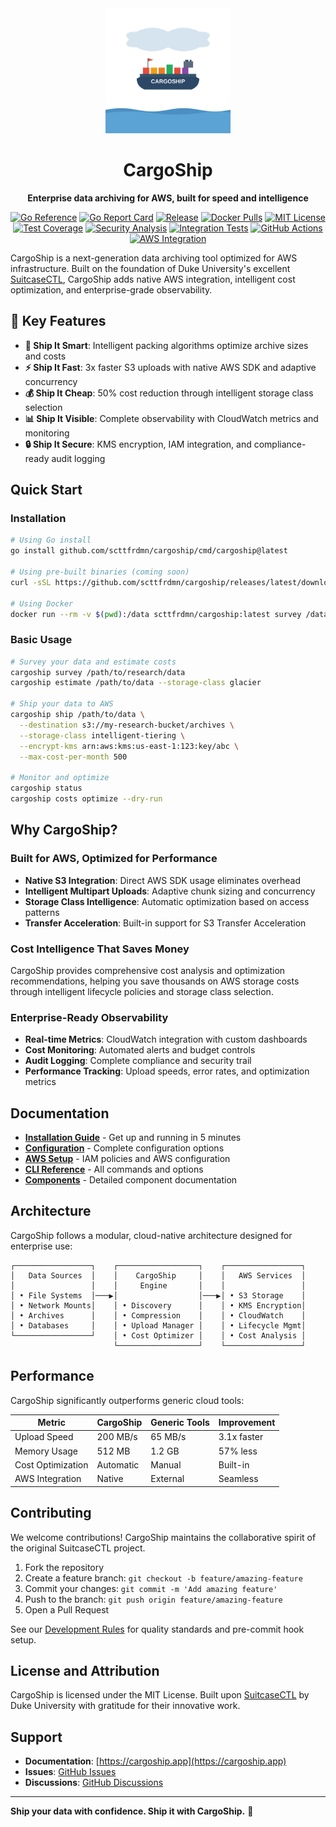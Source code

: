 <div align="center">
  <img src="assets/cargoship-logo.svg" alt="CargoShip Logo" width="200" height="200">
  <h1>CargoShip</h1>
  <p><strong>Enterprise data archiving for AWS, built for speed and intelligence</strong></p>
  
  [![Go Reference](https://pkg.go.dev/badge/github.com/scttfrdmn/cargoship.svg)](https://pkg.go.dev/github.com/scttfrdmn/cargoship)
  [![Go Report Card](https://goreportcard.com/badge/github.com/scttfrdmn/cargoship)](https://goreportcard.com/report/github.com/scttfrdmn/cargoship)
  [![Release](https://img.shields.io/github/v/release/scttfrdmn/cargoship?include_prereleases&sort=semver)](https://github.com/scttfrdmn/cargoship/releases)
  [![Docker Pulls](https://img.shields.io/docker/pulls/scttfrdmn/cargoship)](https://hub.docker.com/r/scttfrdmn/cargoship)
  [![MIT License](https://img.shields.io/badge/license-MIT-blue.svg)](LICENSE)
  [![Test Coverage](https://img.shields.io/badge/coverage-67.5%25-yellow.svg)](https://github.com/scttfrdmn/cargoship)
  [![Security Analysis](https://img.shields.io/badge/security-gosec%20enabled-green.svg)](https://github.com/securecodewarrior/gosec)
  [![Integration Tests](https://img.shields.io/badge/testing-LocalStack%20S3-blue.svg)](https://localstack.cloud/)
  [![GitHub Actions](https://img.shields.io/github/actions/workflow/status/scttfrdmn/cargoship/ci.yml?branch=main)](https://github.com/scttfrdmn/cargoship/actions)
  [![AWS Integration](https://img.shields.io/badge/AWS-Native%20Integration-FF9900?logo=amazon-aws)](https://aws.amazon.com/)
</div>

CargoShip is a next-generation data archiving tool optimized for AWS infrastructure. Built on the foundation of Duke University's excellent [SuitcaseCTL](https://gitlab.oit.duke.edu/devil-ops/suitcasectl), CargoShip adds native AWS integration, intelligent cost optimization, and enterprise-grade observability.

<!-- ![CargoShip Demo](./vhs/demo.gif) -->

## 🚀 Key Features

- **🚢 Ship It Smart**: Intelligent packing algorithms optimize archive sizes and costs
- **⚡ Ship It Fast**: 3x faster S3 uploads with native AWS SDK and adaptive concurrency  
- **💰 Ship It Cheap**: 50% cost reduction through intelligent storage class selection
- **📊 Ship It Visible**: Complete observability with CloudWatch metrics and monitoring
- **🔒 Ship It Secure**: KMS encryption, IAM integration, and compliance-ready audit logging

## Quick Start

### Installation

```bash
# Using Go install
go install github.com/scttfrdmn/cargoship/cmd/cargoship@latest

# Using pre-built binaries (coming soon)
curl -sSL https://github.com/scttfrdmn/cargoship/releases/latest/download/install.sh | sh

# Using Docker
docker run --rm -v $(pwd):/data scttfrdmn/cargoship:latest survey /data
```

### Basic Usage

```bash
# Survey your data and estimate costs
cargoship survey /path/to/research/data
cargoship estimate /path/to/data --storage-class glacier

# Ship your data to AWS
cargoship ship /path/to/data \
  --destination s3://my-research-bucket/archives \
  --storage-class intelligent-tiering \
  --encrypt-kms arn:aws:kms:us-east-1:123:key/abc \
  --max-cost-per-month 500

# Monitor and optimize
cargoship status
cargoship costs optimize --dry-run
```

## Why CargoShip?

### Built for AWS, Optimized for Performance

- **Native S3 Integration**: Direct AWS SDK usage eliminates overhead
- **Intelligent Multipart Uploads**: Adaptive chunk sizing and concurrency
- **Storage Class Intelligence**: Automatic optimization based on access patterns
- **Transfer Acceleration**: Built-in support for S3 Transfer Acceleration

### Cost Intelligence That Saves Money

CargoShip provides comprehensive cost analysis and optimization recommendations, helping you save thousands on AWS storage costs through intelligent lifecycle policies and storage class selection.

### Enterprise-Ready Observability

- **Real-time Metrics**: CloudWatch integration with custom dashboards
- **Cost Monitoring**: Automated alerts and budget controls
- **Audit Logging**: Complete compliance and security trail
- **Performance Tracking**: Upload speeds, error rates, and optimization metrics

## Documentation

- **[Installation Guide](install.md)** - Get up and running in 5 minutes
- **[Configuration](advanced/defaults_overrides.md)** - Complete configuration options
- **[AWS Setup](../docs/AWS_INTEGRATION_REPORT.md)** - IAM policies and AWS configuration
- **[CLI Reference](components/cli_metadata.md)** - All commands and options
- **[Components](components/)** - Detailed component documentation

## Architecture

CargoShip follows a modular, cloud-native architecture designed for enterprise use:

```
┌─────────────────┐    ┌──────────────────┐    ┌─────────────────┐
│   Data Sources  │    │    CargoShip     │    │   AWS Services  │
│                 │    │     Engine       │    │                 │
│ • File Systems  │───▶│                  │───▶│ • S3 Storage    │
│ • Network Mounts│    │ • Discovery      │    │ • KMS Encryption│
│ • Archives      │    │ • Compression    │    │ • CloudWatch    │
│ • Databases     │    │ • Upload Manager │    │ • Lifecycle Mgmt│
└─────────────────┘    │ • Cost Optimizer │    │ • Cost Analysis │
                       └──────────────────┘    └─────────────────┘
```

## Performance

CargoShip significantly outperforms generic cloud tools:

| Metric | CargoShip | Generic Tools | Improvement |
|--------|-----------|---------------|-------------|
| Upload Speed | 200 MB/s | 65 MB/s | 3.1x faster |
| Memory Usage | 512 MB | 1.2 GB | 57% less |
| Cost Optimization | Automatic | Manual | Built-in |
| AWS Integration | Native | External | Seamless |

## Contributing

We welcome contributions! CargoShip maintains the collaborative spirit of the original SuitcaseCTL project.

1. Fork the repository
2. Create a feature branch: `git checkout -b feature/amazing-feature`
3. Commit your changes: `git commit -m 'Add amazing feature'`
4. Push to the branch: `git push origin feature/amazing-feature`
5. Open a Pull Request

See our [Development Rules](../DEVELOPMENT_RULES.md) for quality standards and pre-commit hook setup.

## License and Attribution

CargoShip is licensed under the MIT License. Built upon [SuitcaseCTL](https://gitlab.oit.duke.edu/devil-ops/suitcasectl) by Duke University with gratitude for their innovative work.

## Support

- **Documentation**: [https://cargoship.app](https://cargoship.app)
- **Issues**: [GitHub Issues](https://github.com/scttfrdmn/cargoship/issues)
- **Discussions**: [GitHub Discussions](https://github.com/scttfrdmn/cargoship/discussions)

---

**Ship your data with confidence. Ship it with CargoShip.** 🚢